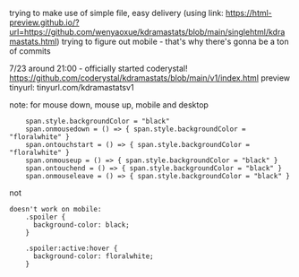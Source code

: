 trying to make use of simple file, easy delivery (using link: https://html-preview.github.io/?url=https://github.com/wenyaoxue/kdramastats/blob/main/singlehtml/kdramastats.html)
trying to figure out mobile - that's why there's gonna be a ton of commits

7/23 around 21:00 - officially started coderystal! https://github.com/coderystal/kdramastats/blob/main/v1/index.html preview tinyurl: tinyurl.com/kdramastatsv1

note: for mouse down, mouse up, mobile and desktop
```
    span.style.backgroundColor = "black"
    span.onmousedown = () => { span.style.backgroundColor = "floralwhite" }
    span.ontouchstart = () => { span.style.backgroundColor = "floralwhite" }
    span.onmouseup = () => { span.style.backgroundColor = "black" }
    span.ontouchend = () => { span.style.backgroundColor = "black" }
    span.onmouseleave = () => { span.style.backgroundColor = "black" }
```
not
```
doesn't work on mobile:
    .spoiler {
      background-color: black;
    }

    .spoiler:active:hover {
      background-color: floralwhite;
    }
```
